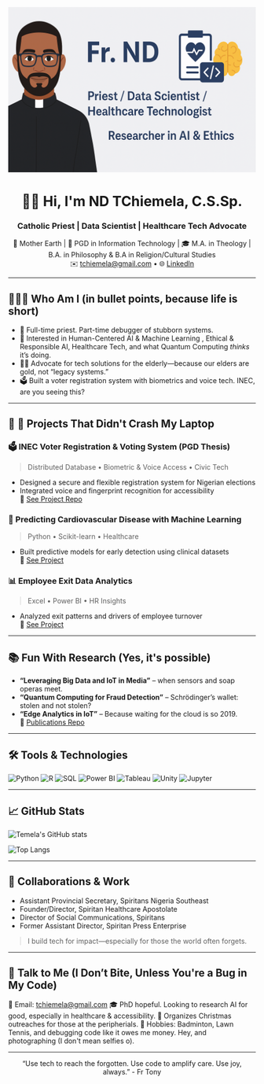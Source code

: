 <p align="center">
  <img src="https://github.com/Temela/temela/blob/main/banner.png" alt="Fr. ND Banner" />
</p>

<h1 align="center">👋🏽 Hi, I'm ND TChiemela, C.S.Sp.</h1>
<h3 align="center">Catholic Priest | Data Scientist | Healthcare Tech Advocate</h3>

<p align="center">
  📍 Mother Earth | 🔬 PGD in Information Technology | 🎓 M.A. in Theology | B.A. in Philosophy & B.A in Religion/Cultural Studies  
  <br>
  ✉️ <a href="mailto:tchiemela@gmail.com">tchiemela@gmail.com</a> • 🌐 <a href="https://www.linkedin.com/in/tchiemela">LinkedIn</a>
</p>

---
## 🧑🏽‍💻 Who Am I (in bullet points, because life is short)

- 📿 Full-time priest. Part-time debugger of stubborn systems.  
- 🧠 Interested in Human-Centered AI & Machine Learning , Ethical & Responsible AI, Healthcare Tech, and what Quantum Computing *thinks* it’s doing.
- 👴🏾 Advocate for tech solutions for the elderly—because our elders are gold, not “legacy systems.”
- 🗳 Built a voter registration system with biometrics and voice tech. INEC, are you seeing this?

---

## 🔬 🧪 Projects That Didn't Crash My Laptop

### 🗳️ INEC Voter Registration & Voting System (PGD Thesis)
> Distributed Database • Biometric & Voice Access • Civic Tech
- Designed a secure and flexible registration system for Nigerian elections
- Integrated voice and fingerprint recognition for accessibility  
🔗 [See Project Repo](https://github.com/Temela/INEC-Voter-System)

### 🧠 Predicting Cardiovascular Disease with Machine Learning
> Python • Scikit-learn • Healthcare  
- Built predictive models for early detection using clinical datasets  
🔗 [See Project](https://github.com/Temela/CardioRisk-ML)

### 📊 Employee Exit Data Analytics
> Excel • Power BI • HR Insights  
- Analyzed exit patterns and drivers of employee turnover  
🔗 [See Project](https://github.com/Temela/Employee-Exit-Analysis)

---

## 📚 Fun With Research (Yes, it's possible)

- **“Leveraging Big Data and IoT in Media”** – when sensors and soap operas meet.  
- **“Quantum Computing for Fraud Detection”** – Schrödinger’s wallet: stolen and not stolen?  
- **“Edge Analytics in IoT”** – Because waiting for the cloud is so 2019.  
🔗 [Publications Repo](https://github.com/Temela/publications)

---

## 🛠️ Tools & Technologies

![Python](https://img.shields.io/badge/Python-3670A0?style=for-the-badge&logo=python&logoColor=fff)
![R](https://img.shields.io/badge/R-276DC3?style=for-the-badge&logo=r&logoColor=white)
![SQL](https://img.shields.io/badge/SQL-003B57?style=for-the-badge)
![Power BI](https://img.shields.io/badge/Power%20BI-F2C811?style=for-the-badge&logo=powerbi&logoColor=black)
![Tableau](https://img.shields.io/badge/Tableau-E97627?style=for-the-badge&logo=tableau&logoColor=white)
![Unity](https://img.shields.io/badge/Unity-100000?style=for-the-badge&logo=unity&logoColor=white)
![Jupyter](https://img.shields.io/badge/Jupyter-F37626?style=for-the-badge&logo=jupyter&logoColor=white)

---

## 📈 GitHub Stats

![Temela's GitHub stats](https://github-readme-stats.vercel.app/api?username=Temela&show_icons=true&theme=default)

![Top Langs](https://github-readme-stats.vercel.app/api/top-langs/?username=Temela&layout=compact)
</p>

---

## 🤝 Collaborations & Work

- Assistant Provincial Secretary, Spiritans Nigeria Southeast  
- Founder/Director, Spiritan Healthcare Apostolate  
- Director of Social Communications, Spiritans  
- Former Assistant Director, Spiritan Press Enterprise  

> I build tech for impact—especially for those the world often forgets.

---

## 💬 Talk to Me (I Don’t Bite, Unless You're a Bug in My Code)
📧 Email: tchiemela@gmail.com
🎓 PhD hopeful. Looking to research AI for good, especially in healthcare & accessibility.
🧳 Organizes Christmas outreaches for those at the peripherials.
🎾 Hobbies: Badminton, Lawn Tennis, and debugging code like it owes me money. Hey, and photographing (I don't mean selfies o).

---

<p align="center">
  “Use tech to reach the forgotten. Use code to amplify care. Use joy, always.” 
  - Fr Tony
</p>
